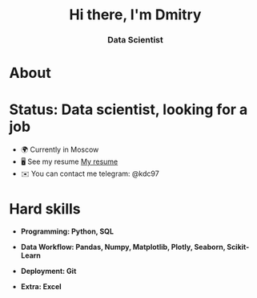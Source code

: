 <h1 align="center">Hi there, I'm <a target="_blank">Dmitry</a> 
<h3 align="center">Data Scientist</h3>

# About
# Status: Data scientist, looking for a job
* 🌍 Currently in Moscow
* 🖥️ See my resume
[My resume](https://sochi.hh.ru/applicant/resumes/view?resume=77246ca1ff0c9fa88b0039ed1f463241364a59)
* ✉️ You can contact me
  telegram: @kdc97
# Hard skills

* **Programming: Python, SQL**

* **Data Workflow: Pandas, Numpy, Matplotlib, Plotly, Seaborn, Scikit-Learn**

* **Deployment: Git**

* **Extra: Excel**
